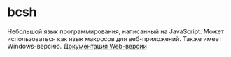 # bcsh
Небольшой язык программирования, написанный на JavaScript. 
Может использоваться как язык макросов для веб-приложений.
Также имеет Windows-версию.
[Документация Web-версии](https://nekit270.github.io/bcsh/doc)

